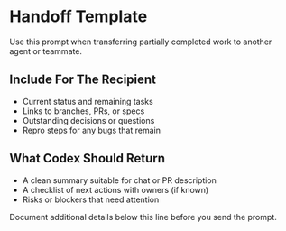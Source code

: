 # Handoff Template

Use this prompt when transferring partially completed work to another agent or teammate.

## Include For The Recipient
- Current status and remaining tasks
- Links to branches, PRs, or specs
- Outstanding decisions or questions
- Repro steps for any bugs that remain

## What Codex Should Return
- A clean summary suitable for chat or PR description
- A checklist of next actions with owners (if known)
- Risks or blockers that need attention

Document additional details below this line before you send the prompt.
